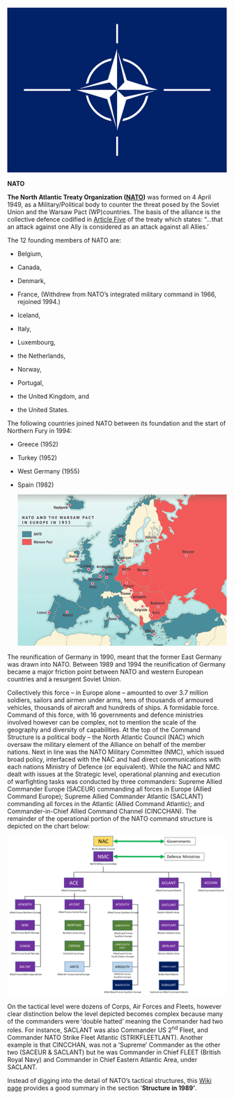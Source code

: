 ![](/assets/images/nato/image1.png)

**NATO**

**The North Atlantic Treaty Organization
([NATO](https://www.nato.int/cps/ic/natohq/index.htm))** was formed on 4
April 1949, as a Military/Political body to counter the threat posed by
the Soviet Union and the Warsaw Pact (WP)countries. The basis of the
alliance is the collective defence codified in [Article
Five](https://www.nato.int/cps/ic/natohq/topics_110496.htm) of the
treaty which states: “…that an attack against one Ally is considered as
an attack against all Allies.’

The 12 founding members of NATO are:

  - Belgium,

  - Canada,

  - Denmark,

  - France, (Withdrew from NATO’s integrated military command in 1966,
    rejoined 1994.)

  - Iceland,

  - Italy,

  - Luxembourg,

  - the Netherlands,

  - Norway,

  - Portugal,

  - the United Kingdom, and

  - the United States.

The following countries joined NATO between its foundation and the start
of Northern Fury in 1994:

  - Greece (1952)

  - Turkey (1952)

  - West Germany (1955)

  - Spain (1982)
    
    ![](/assets/images/nato/image2.png)

The reunification of Germany in 1990, meant that the former East Germany
was drawn into NATO. Between 1989 and 1994 the reunification of Germany
became a major friction point between NATO and western European
countries and a resurgent Soviet Union.

Collectively this force – in Europe alone – amounted to over 3.7 million
soldiers, sailors and airmen under arms, tens of thousands of armoured
vehicles, thousands of aircraft and hundreds of ships. A formidable
force. Command of this force, with 16 governments and defence ministries
involved however can be complex, not to mention the scale of the
geography and diversity of capabilities. At the top of the Command
Structure is a political body – the North Atlantic Council (NAC) which
oversaw the military element of the Alliance on behalf of the member
nations. Next in line was the NATO Military Committee (NMC), which
issued broad policy, interfaced with the NAC and had direct
communications with each nations Ministry of Defence (or equivalent).
While the NAC and NMC dealt with issues at the Strategic level,
operational planning and execution of warfighting tasks was conducted by
three commanders: Supreme Allied Commander Europe (SACEUR) commanding
all forces in Europe (Allied Command Europe); Supreme Allied Commander
Atlantic (SACLANT) commanding all forces in the Atlantic (Allied Command
Atlantic); and Commander-in-Chief Allied Command Channel (CINCCHAN). The
remainder of the operational portion of the NATO command structure is
depicted on the chart below:

![](/assets/images/nato/image3.png)

On the tactical level were dozens of Corps, Air Forces and Fleets,
however clear distinction below the level depicted becomes complex
because many of the commanders were ‘double hatted’ meaning the
Commander had two roles. For instance, SACLANT was also Commander US
2<sup>nd</sup> Fleet, and Commander NATO Strike Fleet Atlantic
(STRIKFLEETLANT). Another example is that CINCCHAN, was not a ‘Supreme’
Commander as the other two (SACEUR & SACLANT) but he was Commander in
Chief FLEET (British Royal Navy) and Commander in Chief Eastern Atlantic
Area, under SACLANT.

Instead of digging into the detail of NATO’s tactical structures, this
[Wiki
page](https://en.wikipedia.org/wiki/Structure_of_NATO#Structure_in_1989)
provides a good summary in the section ‘**Structure in 1989’**.
